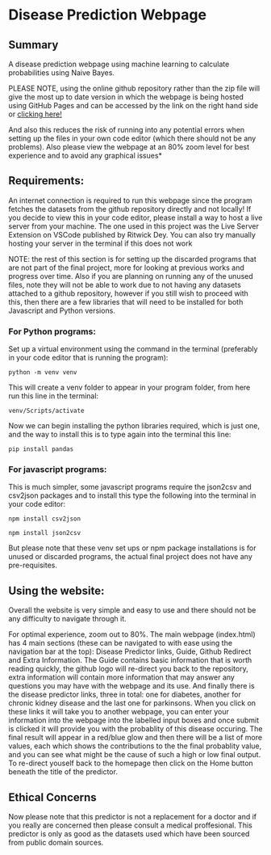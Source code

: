 # Disease Prediction Webpage

## Summary
A disease prediction webpage using machine learning to calculate probabilities using Naive Bayes.

PLEASE NOTE, using the online github repository rather than the zip file will give the most up to date version in which the webpage is being hosted using GitHub Pages and can be accessed by the link on the right hand side or [clicking here!](Biranavan-Sritharan.github.io/)

And also this reduces the risk of running into any potential errors when setting up the files in your own code editor (which there should not be any problems). Also please view the webpage at an 80% zoom level for best experience and to avoid any graphical issues*

## Requirements:

An internet connection is required to run this webpage since the program fetches the datasets from the github repository directly and not locally!
If you decide to view this in your code editor, please install a way to host a live server from your machine. 
The one used in this project was the Live Server Extension on VSCode published by Ritwick Dey.
You can also try manually hosting your server in the terminal if this does not work

NOTE: the rest of this section is for setting up the discarded programs that are not part of the final project, more for looking at previous works and progress over time.
Also if you are planning on running any of the unused files, note they will not be able to work due to not having any datasets attached to a github repository, however if you still wish to proceed with this, then there are a few libraries that will need to be installed for both Javascript and Python versions.

### For Python programs:

Set up a virtual environment using the command in the terminal (preferably in your code editor that is running the program):

```console
python -m venv venv
```

This will create a venv folder to appear in your program folder, from here run this line in the terminal:

```console
venv/Scripts/activate
```

Now we can begin installing the python libraries required, which is just one, and the way to install this is to type again into the terminal this line:

```console
pip install pandas
```

### For javascript programs:
This is much simpler, some javascript programs require the json2csv and csv2json packages and to install this type the following into the terminal in your code editor:

```console
npm install csv2json
```
```console
npm install json2csv
```

But please note that these venv set ups or npm package installations is for unused or discarded programs, the actual final project does not have any pre-requisites.

## Using the website:
Overall the website is very simple and easy to use and there should not be any difficulty to navigate through it.

For optimal experience, zoom out to 80%. The main webpage (index.html) has 4 main sections (these can be navigated to with ease using the navigation bar at the top): Disease Predictor links, Guide, Github Redirect and Extra Information. The Guide contains basic information that is worth reading quickly, the github logo will re-direct you back to the repository, extra information will contain more information that may answer any questions you may have with the webpage and its use. And finally there is the disease predictor links, three in total: one for diabetes, another for chronic kidney disease and the last one for parkinsons. When you click on these links it will take you to another webpage, you can enter your information into the webpage into the labelled input boxes and once submit is clicked it will provide you with the probablity of this disease occuring. The final result will appear in a red/blue glow and then there will be a list of more values, each which shows the contributions to the the final probablity value, and you can see what might be the cause of such a high or low final output. To re-direct youself back to the homepage then click on the Home button beneath the title of the predictor.

## Ethical Concerns
Now please note that this predictor is not a replacement for a doctor and if you really are concerned then please consult a medical proffesional. This predictor is only as good as the datasets used which have been sourced from public domain sources. 



